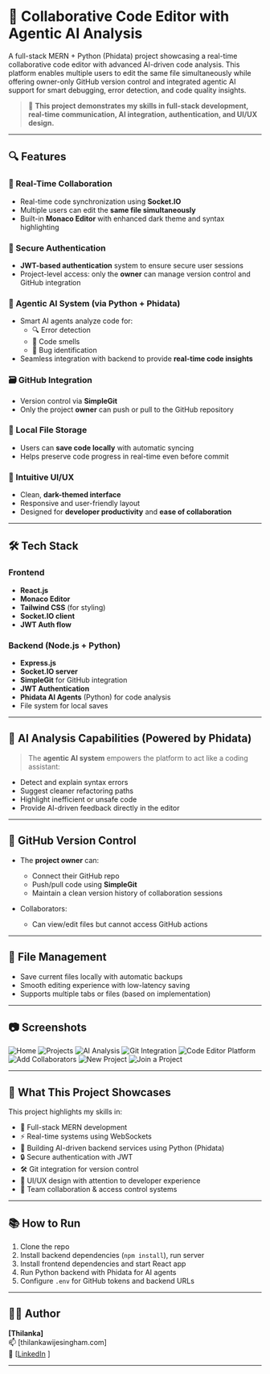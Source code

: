 # 🧠 Collaborative Code Editor with Agentic AI Analysis

A full-stack MERN + Python (Phidata) project showcasing a real-time collaborative code editor with advanced AI-driven code analysis. This platform enables multiple users to edit the same file simultaneously while offering owner-only GitHub version control and integrated agentic AI support for smart debugging, error detection, and code quality insights.

> 🚀 **This project demonstrates my skills in full-stack development, real-time communication, AI integration, authentication, and UI/UX design.**

---

## 🔍 Features

### 💬 Real-Time Collaboration
- Real-time code synchronization using **Socket.IO**
- Multiple users can edit the **same file simultaneously**
- Built-in **Monaco Editor** with enhanced dark theme and syntax highlighting

### 🔐 Secure Authentication
- **JWT-based authentication** system to ensure secure user sessions
- Project-level access: only the **owner** can manage version control and GitHub integration

### 🧠 Agentic AI System (via Python + Phidata)
- Smart AI agents analyze code for:
  - 🔍 Error detection
  - 🧹 Code smells
  - 🐞 Bug identification
- Seamless integration with backend to provide **real-time code insights**

### 🗃️ GitHub Integration
- Version control via **SimpleGit**
- Only the project **owner** can push or pull to the GitHub repository

### 💾 Local File Storage
- Users can **save code locally** with automatic syncing
- Helps preserve code progress in real-time even before commit

### 🎨 Intuitive UI/UX
- Clean, **dark-themed interface**
- Responsive and user-friendly layout
- Designed for **developer productivity** and **ease of collaboration**

---

## 🛠️ Tech Stack

### Frontend
- **React.js**
- **Monaco Editor**
- **Tailwind CSS** (for styling)
- **Socket.IO client**
- **JWT Auth flow**

### Backend (Node.js + Python)
- **Express.js**
- **Socket.IO server**
- **SimpleGit** for GitHub integration
- **JWT Authentication**
- **Phidata AI Agents** (Python) for code analysis
- File system for local saves

---

## 🧪 AI Analysis Capabilities (Powered by Phidata)

> The **agentic AI system** empowers the platform to act like a coding assistant:
- Detect and explain syntax errors
- Suggest cleaner refactoring paths
- Highlight inefficient or unsafe code
- Provide AI-driven feedback directly in the editor

---

## 🔐 GitHub Version Control

- The **project owner** can:
  - Connect their GitHub repo
  - Push/pull code using **SimpleGit**
  - Maintain a clean version history of collaboration sessions

- Collaborators:
  - Can view/edit files but cannot access GitHub actions

---

## 📁 File Management

- Save current files locally with automatic backups
- Smooth editing experience with low-latency saving
- Supports multiple tabs or files (based on implementation)

---

## 📷 Screenshots

![Home](screenshots/home.png)
![Projects](screenshots/projects.png)
![AI Analysis](screenshots/aianalysis.png)
![Git Integration](screenshots/git.png)
![Code Editor Platform](screenshots/editor.png)
![Add Collaborators](screenshots/addcollab.png)
![New Project](screenshots/newproject.png)
![Join a Project](screenshots/joinprojecy.png)

---

## 🧠 What This Project Showcases

This project highlights my skills in:

- 🔧 Full-stack MERN development
- ⚡ Real-time systems using WebSockets
- 🧠 Building AI-driven backend services using Python (Phidata)
- 🔒 Secure authentication with JWT
- 🛠 Git integration for version control
- 🎨 UI/UX design with attention to developer experience
- 🤝 Team collaboration & access control systems

---

## 📚 How to Run 

1. Clone the repo
2. Install backend dependencies (`npm install`), run server
3. Install frontend dependencies and start React app
4. Run Python backend with Phidata for AI agents
5. Configure `.env` for GitHub tokens and backend URLs

---

## 🙋‍♂️ Author

**[Thilanka]**  
📫 [thilankawijesingham.com]  
🔗 [[LinkedIn](https://www.linkedin.com/in/thilanka-wijesingha-a88105284/) ]

---

